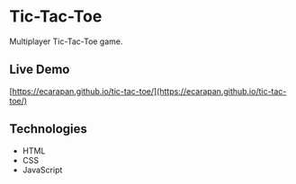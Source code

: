 # Tic-Tac-Toe

Multiplayer Tic-Tac-Toe game.

## Live Demo
[https://ecarapan.github.io/tic-tac-toe/](https://ecarapan.github.io/tic-tac-toe/)

## Technologies
- HTML
- CSS
- JavaScript
